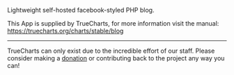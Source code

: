 Lightweight self-hosted facebook-styled PHP blog.

This App is supplied by TrueCharts, for more information visit the manual: https://truecharts.org/charts/stable/blog

---

TrueCharts can only exist due to the incredible effort of our staff.
Please consider making a [donation](https://truecharts.org/docs/about/sponsor) or contributing back to the project any way you can!
